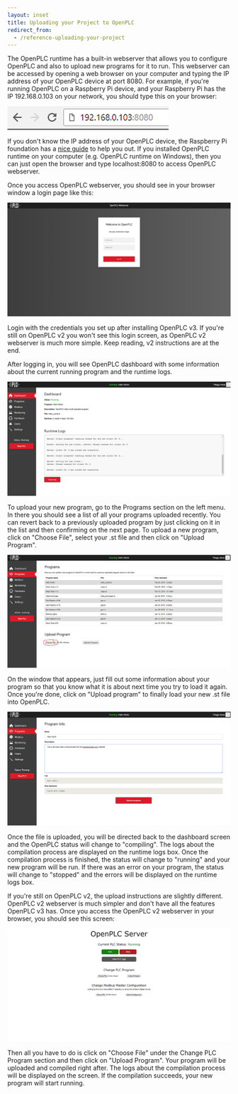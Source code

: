 ```yaml
---
layout: inset
title: Uploading your Project to OpenPLC
redirect_from:
  - /reference-uploading-your-project
---
```


The OpenPLC runtime has a built-in webserver that allows you to configure OpenPLC and also to upload new programs for it to run. This webserver can be accessed by opening a web browser on your computer and typing the IP address of your OpenPLC device at port 8080. For example, if you're running OpenPLC on a Raspberry Pi device, and your Raspberry Pi has the IP 192.168.0.103 on your network, you should type this on your browser:

![](uploading-url.png)

If you don't know the IP address of your OpenPLC device, the Raspberry Pi foundation has a [nice guide](https://www.raspberrypi.org/documentation/remote-access/ip-address.md) to help you out. If you installed OpenPLC runtime on your computer (e.g. OpenPLC runtime on Windows), then you can just open the browser and type localhost:8080 to access OpenPLC webserver.

Once you access OpenPLC webserver, you should see in your browser window a login page like this:

![](uploading-login.png)

Login with the credentials you set up after installing OpenPLC v3. If you're still on OpenPLC v2 you won't see this login screen, as OpenPLC v2 webserver is much more simple. Keep reading, v2 instructions are at the end.

After logging in, you will see OpenPLC dashboard with some information about the current running program and the runtime logs.

![](uploading-running.png)

To upload your new program, go to the Programs section on the left menu. In there you should see a list of all your programs uploaded recently. You can revert back to a previously uploaded program by just clicking on it in the list and then confirming on the next page. To upload a new program, click on "Choose File", select your .st file and then click on "Upload Program".

![](uploading-running-2.png)

On the window that appears, just fill out some information about your program so that you know what it is about next time you try to load it again. Once you're done, click on "Upload program" to finally load your new .st file into OpenPLC.

![](uploading-running-3.png)

Once the file is uploaded, you will be directed back to the dashboard screen and the OpenPLC status will change to "compiling". The logs about the compilation process are displayed on the runtime logs box. Once the compilation process is finished, the status will change to "running" and your new program will be run. If there was an error on your program, the status will change to "stopped" and the errors will be displayed on the runtime logs box.

If you're still on OpenPLC v2, the upload instructions are slightly different. OpenPLC v2 webserver is much simpler and don't have all the features OpenPLC v3 has. Once you access the OpenPLC v2 webserver in your browser, you should see this screen:

![](uploading-v2.png)

Then all you have to do is click on "Choose File" under the Change PLC Program section and then click on "Upload Program". Your program will be uploaded and compiled right after. The logs about the compilation process will be displayed on the screen. If the compilation succeeds, your new program will start running.
